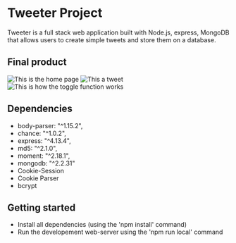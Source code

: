 # Tweeter Project

Tweeter is a full stack web application built with Node.js, express, MongoDB that allows users to create simple tweets and store them on a database.

## Final product

![This is the home page](https://github.com/rizelmine17/tweeter/blob/master/docs/Home-page.png)
![This a tweet](https://github.com/rizelmine17/tweeter/blob/master/docs/tweets.png)
![This is how the toggle function works](https://github.com/rizelmine17/tweeter/blob/master/docs/toggle.gif)

## Dependencies

- body-parser: "^1.15.2",
- chance: "^1.0.2",
- express: "^4.13.4",
- md5: "^2.1.0",
- moment: "^2.18.1",
- mongodb: "^2.2.31"
- Cookie-Session
- Cookie Parser
- bcrypt

## Getting started

- Install all dependencies (using the 'npm install' command)
- Run the developement web-server using the 'npm run local' command
